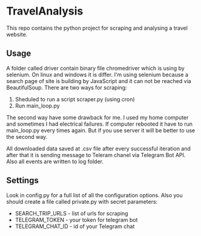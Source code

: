 # TravelAnalysis

This repo contains the python project for scraping and analysing a travel website.

## Usage
A folder called driver contain binary file chromedriver which is using by selenium. On linux and windows it is differ. I'm using selenium because a search page of site is building by JavaScript and it can not be reached via BeautifulSoup. There are two ways for scraping:
1. Sheduled to run a script scraper.py (using cron)
2. Run main_loop.py

The second way have some drawback for me. I used my home computer and sometimes I had electrical failures. If computer rebooted it have to run main_loop.py every times again. But if you use server it will be better to use the second way.

All downloaded data saved at .csv file after every successful iteration and after that it is sending message to Teleram chanel via Telegram Bot API. Also all events are written to log folder.

## Settings
Look in config.py for a full list of all the configuration options. Also you should create a file called private.py with secret parameters:
* SEARCH_TRIP_URLS - list of urls for scraping
* TELEGRAM_TOKEN - your token for telegram bot
* TELEGRAM_CHAT_ID - id of your Telegram chat